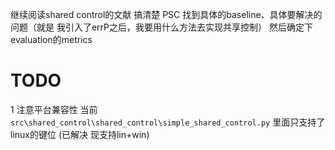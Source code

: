 继续阅读shared control的文献 搞清楚 PSC 找到具体的baseline、具体要解决的问题（就是 我引入了errP之后，我要用什么方法去实现共享控制） 然后确定下evaluation的metrics

# TODO
1 注意平台兼容性 当前 `src\shared_control\shared_control\simple_shared_control.py` 里面只支持了linux的键位 (已解决 现支持lin+win)